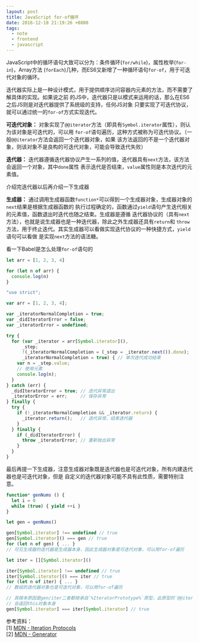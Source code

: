 ```yaml
---
layout: post
title: JavaScript for-of循环
date: 2016-12-18 21:19:26 +0800
tags:
  - note
  - frontend
  - javascript
---
```


JavaScript中的循环语句大致可以分为：条件循环(`for/while`)，属性枚举(`for-in`)，Array方法
(`forEach`)几种，而ES6又新增了一种循环语句`for-of`，用于可迭代对象的循环。

迭代器实际上是一种设计模式，用于提供顺序访问容器内元素的方法，而不需要了解具体的实现。如果说之前
的JS中，迭代器只是以模式来运用的话，那么在ES6之后JS则是对迭代器提供了系统级的支持，任何JS对象
只要实现了可迭代协议，就可以通过统一的`for-of`方式实现迭代。

**可迭代对象：**
对象实现了`@@iterator`方法（即具有`Symbol.iterator`属性），则认为该对象是可迭代的，可以用
`for-of`语句遍历，这种方式被称为可迭代协议。（一般`@@iterator`方法会返回一个迭代器对象，如果
该方法返回的不是一个迭代器对象，则该对象不是良构的可迭代对象，可能会导致迭代失败）

**迭代器：**
迭代器遵循迭代器协议产生一系列的值，迭代器具有`next`方法，该方法会返回一个对象，其中`done`属性
表示迭代是否结束，`value`属性则是本次迭代的元素值。

介绍完迭代器以后再介绍一下生成器

**生成器：**
通过调用生成器函数`function*`可以得到一个生成器对象，生成器对象的`next`结果是根据生成器函数的
执行过程确定的，函数通过`yield`语句产生迭代相关的元素值，函数退出时迭代也随之结束。生成器是遵循
迭代器协议的（具有`next`方法），也就是说生成器也是一种迭代器，除此之外生成器还具有`return`和
`throw`方法，用于终止迭代。其实生成器可以看做实现迭代协议的一种快捷方式，`yield`语句可以看做
是实现`next`方法的语法糖。

看一下Babel是怎么处理`for-of`语句的

```js
let arr = [1, 2, 3, 4]

for (let n of arr) {
  console.log(n)
}
```

```js
"use strict";

var arr = [1, 2, 3, 4];

var _iteratorNormalCompletion = true;
var _didIteratorError = false;
var _iteratorError = undefined;

try {
  for (var _iterator = arr[Symbol.iterator](),
      _step;
      !(_iteratorNormalCompletion = (_step = _iterator.next()).done);
      _iteratorNormalCompletion = true) { // 单次迭代成功结束
    var n = _step.value;
    // 使用元素
    console.log(n);
  }
} catch (err) {
  _didIteratorError = true; // 迭代异常退出
  _iteratorError = err;     // 保存异常
} finally {
  try {
    if (!_iteratorNormalCompletion && _iterator.return) {
      _iterator.return();   // 迭代异常，结束迭代器
    }
  } finally {
    if (_didIteratorError) {
      throw _iteratorError; // 重新抛出异常
    }
  }
}
```

最后再提一下生成器，注意生成器对象既是迭代器也是可迭代对象，所有内建迭代器也是可迭代对象，但是
自定义的迭代器对象可能不具有此性质，需要特别注意。

```js
function* genNums () {
  let i = 0
  while (true) { yield ++i }
}

let gen = genNums()

gen[Symbol.iterator] !== undefined // true
gen[Symbol.iterator]() === gen // true
for (let n of gen) { ... }
// 可见生成器的迭代器是生成器本身，因此生成器对象是可迭代对象，可以用for-of遍历

let iter = [][Symbol.iterator]()

iter[Symbol.iterator] !== undefined // true
iter[Symbol.iterator]() === iter // true
for (let n of iter) { ... }
// 数组的迭代器对象也是可迭代对象，可以用for-of遍历

// 其根本原因是gen/iter二者都继承自`%IteratorPrototype%`原型，此原型的`@@iterator`方法
// 会返回this对象本身
gen[Symbol.iterator] === iter[Symbol.iterator] // true
```

参考资料：  
[1] [MDN - Iteration Protocols](https://developer.mozilla.org/en-US/docs/Web/JavaScript/Reference/Iteration_protocols)  
[2] [MDN - Generator](https://developer.mozilla.org/en-US/docs/Web/JavaScript/Reference/Statements/function*)  
